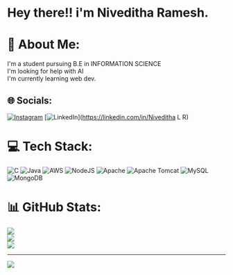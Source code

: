 # Hey there!! i'm Niveditha Ramesh.
# 💫 About Me:
I'm a student pursuing B.E in INFORMATION SCIENCE<br>I'm looking for help with AI<br>I'm currently learning web dev.


## 🌐 Socials:
[![Instagram](https://img.shields.io/badge/Instagram-%23E4405F.svg?logo=Instagram&logoColor=white)](https://instagram.com/nivedithaa_gowda) [![LinkedIn](https://img.shields.io/badge/LinkedIn-%230077B5.svg?logo=linkedin&logoColor=white)](https://linkedin.com/in/Niveditha L R) 

# 💻 Tech Stack:
![C](https://img.shields.io/badge/c-%2300599C.svg?style=for-the-badge&logo=c&logoColor=white) ![Java](https://img.shields.io/badge/java-%23ED8B00.svg?style=for-the-badge&logo=openjdk&logoColor=white) ![AWS](https://img.shields.io/badge/AWS-%23FF9900.svg?style=for-the-badge&logo=amazon-aws&logoColor=white) ![NodeJS](https://img.shields.io/badge/node.js-6DA55F?style=for-the-badge&logo=node.js&logoColor=white) ![Apache](https://img.shields.io/badge/apache-%23D42029.svg?style=for-the-badge&logo=apache&logoColor=white) ![Apache Tomcat](https://img.shields.io/badge/apache%20tomcat-%23F8DC75.svg?style=for-the-badge&logo=apache-tomcat&logoColor=black) ![MySQL](https://img.shields.io/badge/mysql-4479A1.svg?style=for-the-badge&logo=mysql&logoColor=white) ![MongoDB](https://img.shields.io/badge/MongoDB-%234ea94b.svg?style=for-the-badge&logo=mongodb&logoColor=white)
# 📊 GitHub Stats:
![](https://github-readme-stats.vercel.app/api?username=Niveditha1320&theme=cobalt&hide_border=true&include_all_commits=true&count_private=false)<br/>
![](https://github-readme-streak-stats.herokuapp.com/?user=Niveditha1320&theme=cobalt&hide_border=true)<br/>
![](https://github-readme-stats.vercel.app/api/top-langs/?username=Niveditha1320&theme=cobalt&hide_border=true&include_all_commits=true&count_private=false&layout=compact)

---
[![](https://visitcount.itsvg.in/api?id=Niveditha1320&icon=0&color=0)](https://visitcount.itsvg.in)

<!-- Proudly created with GPRM ( https://gprm.itsvg.in ) -->

</a>
